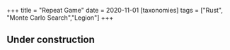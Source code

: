 +++
title = "Repeat Game"
date = 2020-11-01
[taxonomies]
tags = ["Rust", "Monte Carlo Search","Legion"]
+++
## Under construction